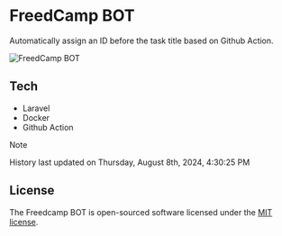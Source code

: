 # FreedCamp BOT

Automatically assign an ID before the task title based on Github Action.

![FreedCamp BOT](https://repository-images.githubusercontent.com/737932867/7d34798b-2680-471c-b089-a78a718d3d6a)

## Tech

- Laravel
- Docker
- Github Action

> [!NOTE]  
> History last updated on Thursday, August 8th, 2024, 4:30:25 PM

## License

The Freedcamp BOT is open-sourced software licensed under the [MIT license](https://opensource.org/licenses/MIT).

